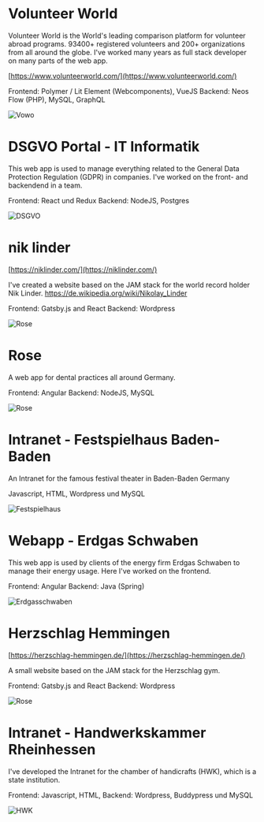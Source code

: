 # Volunteer World
Volunteer World is the World's leading comparison platform for volunteer abroad programs. 93400+ registered volunteers and 200+ organizations from all around the globe.
I've worked many years as full stack developer on many parts of the web app.

[https://www.volunteerworld.com/](https://www.volunteerworld.com/)

Frontend: Polymer / Lit Element (Webcomponents), VueJS
Backend: Neos Flow (PHP), MySQL, GraphQL

![Vowo](vowo.png)

# DSGVO Portal - IT Informatik
This web app is used to manage everything related to the General Data Protection Regulation (GDPR) in companies.
I've worked on the front- and backendend in a team.

Frontend: React und Redux 
Backend: NodeJS, Postgres

![DSGVO](dsgvo.png)

# nik linder 
[https://niklinder.com/](https://niklinder.com/)

I've created a website based on the JAM stack for the world record holder Nik Linder. https://de.wikipedia.org/wiki/Nikolay_Linder 

Frontend: Gatsby.js and React
Backend: Wordpress

![Rose](nik.png)

# Rose
A web app for dental practices all around Germany. 

Frontend: Angular
Backend: NodeJS, MySQL

![Rose](rose.png)


# Intranet - Festspielhaus Baden-Baden
An Intranet for the famous festival theater in Baden-Baden Germany

Javascript, HTML, Wordpress und MySQL

![Festspielhaus](festspielhaus.png)


# Webapp - Erdgas Schwaben 
This web app is used by clients of the energy firm Erdgas Schwaben to manage their energy usage. Here I've worked on the frontend.

Frontend: Angular
Backend: Java (Spring)

![Erdgasschwaben](erdgasschwaben.png)

# Herzschlag Hemmingen 
[https://herzschlag-hemmingen.de/](https://herzschlag-hemmingen.de/)

A small website based on the JAM stack for the Herzschlag gym.

Frontend: Gatsby.js and React
Backend: Wordpress

![Rose](herzschlag.png)

# Intranet - Handwerkskammer Rheinhessen

I've developed the Intranet for the chamber of handicrafts (HWK), which is a state institution.

Frontend: Javascript, HTML, 
Backend: Wordpress, Buddypress und MySQL


![HWK](hwk.png)



